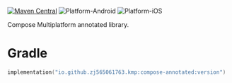 [![Maven Central](https://img.shields.io/maven-central/v/io.github.zj565061763.kmp/compose-annotated)](https://central.sonatype.com/search?q=g:io.github.zj565061763.kmp+compose-annotated)
![Platform-Android](https://img.shields.io/badge/Platform-Android-brightgreen)
![Platform-iOS](https://img.shields.io/badge/Platform-iOS-brightgreen)

Compose Multiplatform annotated library.

# Gradle

```kotlin
implementation("io.github.zj565061763.kmp:compose-annotated:version")
```